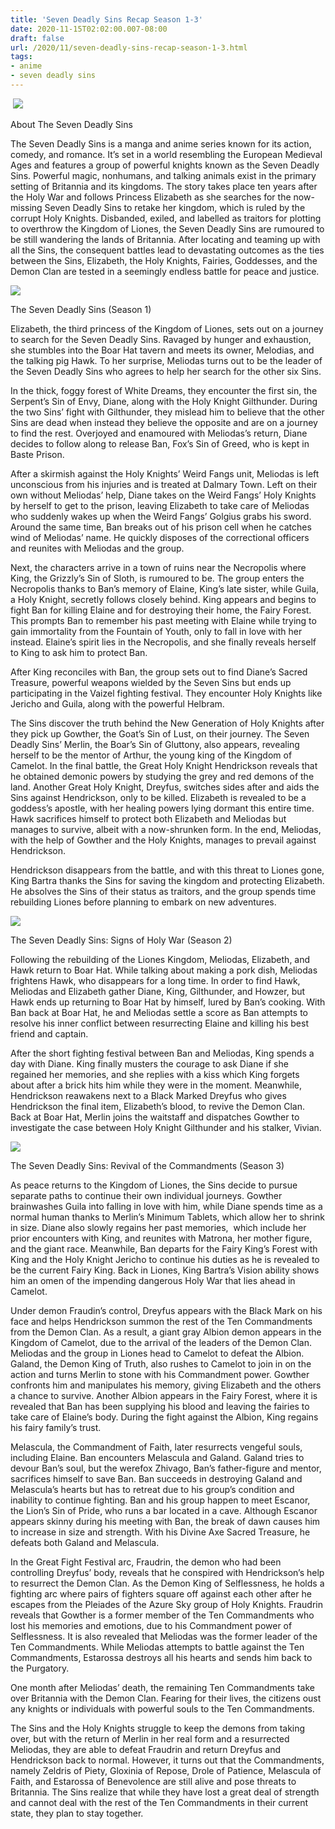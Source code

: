 ```yaml
---
title: 'Seven Deadly Sins Recap Season 1-3'
date: 2020-11-15T02:02:00.007-08:00
draft: false
url: /2020/11/seven-deadly-sins-recap-season-1-3.html
tags: 
- anime
- seven deadly sins
---
```


 ![](https://lh4.googleusercontent.com/X-Z-3vUfk4XwRJO8F5mm7CQA9V5jXjukueJKupIVEZiJEbWQbCcXTCJin4uK4BRi358ZMGgQ0enHWa7plpFzXBMCwFQ5eXBUJvQKwYeFXuvtqFeTVaWyzsqz8mDa1YkFQKwORA4J=s1600-rw)

  

About The Seven Deadly Sins

  

The Seven Deadly Sins is a manga and anime series known for its action, comedy, and romance. It’s set in a world resembling the European Medieval Ages and features a group of powerful knights known as the Seven Deadly Sins. Powerful magic, nonhumans, and talking animals exist in the primary setting of Britannia and its kingdoms. The story takes place ten years after the Holy War and follows Princess Elizabeth as she searches for the now-missing Seven Deadly Sins to retake her kingdom, which is ruled by the corrupt Holy Knights. Disbanded, exiled, and labelled as traitors for plotting to overthrow the Kingdom of Liones, the Seven Deadly Sins are rumoured to be still wandering the lands of Britannia. After locating and teaming up with all the Sins, the consequent battles lead to devastating outcomes as the ties between the Sins, Elizabeth, the Holy Knights, Fairies, Goddesses, and the Demon Clan are tested in a seemingly endless battle for peace and justice.

  

![](https://lh5.googleusercontent.com/rbZZUwgONrfHQb9AfKFdJ7RS-zTl_FPl8iU0tsh1w2fcR5rlcmSqtXvYb6GItgSAZy2S7ebYJR0rdvDeuXtTiX-MDMdW7VFqOmq_9P_-yqg_p_peFCJgT0rIkW2op4wJRNLmu2s6=s1600-rw)

  

The Seven Deadly Sins (Season 1)

  

Elizabeth, the third princess of the Kingdom of Liones, sets out on a journey to search for the Seven Deadly Sins. Ravaged by hunger and exhaustion, she stumbles into the Boar Hat tavern and meets its owner, Melodias, and the talking pig Hawk. To her surprise, Meliodas turns out to be the leader of the Seven Deadly Sins who agrees to help her search for the other six Sins. 

In the thick, foggy forest of White Dreams, they encounter the first sin, the Serpent’s Sin of Envy, Diane, along with the Holy Knight Gilthunder. During the two Sins’ fight with Gilthunder, they mislead him to believe that the other Sins are dead when instead they believe the opposite and are on a journey to find the rest. Overjoyed and enamoured with Meliodas’s return, Diane decides to follow along to release Ban, Fox’s Sin of Greed, who is kept in Baste Prison. 

After a skirmish against the Holy Knights’ Weird Fangs unit, Meliodas is left unconscious from his injuries and is treated at Dalmary Town. Left on their own without Meliodas’ help, Diane takes on the Weird Fangs’ Holy Knights by herself to get to the prison, leaving Elizabeth to take care of Meliodas who suddenly wakes up when the Weird Fangs’ Golgius grabs his sword. Around the same time, Ban breaks out of his prison cell when he catches wind of Meliodas’ name. He quickly disposes of the correctional officers and reunites with Meliodas and the group. 

Next, the characters arrive in a town of ruins near the Necropolis where King, the Grizzly’s Sin of Sloth, is rumoured to be. The group enters the Necropolis thanks to Ban’s memory of Elaine, King’s late sister, while Guila, a Holy Knight, secretly follows closely behind. King appears and begins to fight Ban for killing Elaine and for destroying their home, the Fairy Forest. This prompts Ban to remember his past meeting with Elaine while trying to gain immortality from the Fountain of Youth, only to fall in love with her instead. Elaine’s spirit lies in the Necropolis, and she finally reveals herself to King to ask him to protect Ban.

After King reconciles with Ban, the group sets out to find Diane’s Sacred Treasure, powerful weapons wielded by the Seven Sins but ends up participating in the Vaizel fighting festival. They encounter Holy Knights like Jericho and Guila, along with the powerful Helbram. 

The Sins discover the truth behind the New Generation of Holy Knights after they pick up Gowther, the Goat’s Sin of Lust, on their journey. The Seven Deadly Sins’ Merlin, the Boar’s Sin of Gluttony, also appears, revealing herself to be the mentor of Arthur, the young king of the Kingdom of Camelot. In the final battle, the Great Holy Knight Hendrickson reveals that he obtained demonic powers by studying the grey and red demons of the land. Another Great Holy Knight, Dreyfus, switches sides after and aids the Sins against Hendrickson, only to be killed. Elizabeth is revealed to be a goddess’s apostle, with her healing powers lying dormant this entire time. Hawk sacrifices himself to protect both Elizabeth and Meliodas but manages to survive, albeit with a now-shrunken form. In the end, Meliodas, with the help of Gowther and the Holy Knights, manages to prevail against Hendrickson.

Hendrickson disappears from the battle, and with this threat to Liones gone, King Bartra thanks the Sins for saving the kingdom and protecting Elizabeth. He absolves the Sins of their status as traitors, and the group spends time rebuilding Liones before planning to embark on new adventures. 

![](https://lh6.googleusercontent.com/rcGXLWQVTf6zDeFhkRecn7ixphicoQgxz1HCQAr3cm-vmpUNJt3ki6ScA6s_StL1MfhEDoAdEXhBjzjL_8JNgrCR7AZqSCiqr3FUetuxNkJnP3aq7qhP4LHFVjH_Y2YMbrdbDywg=s1600-rw)

The Seven Deadly Sins: Signs of Holy War (Season 2)

Following the rebuilding of the Liones Kingdom, Meliodas, Elizabeth, and Hawk return to Boar Hat. While talking about making a pork dish, Meliodas frightens Hawk, who disappears for a long time. In order to find Hawk, Meliodas and Elizabeth gather Diane, King, Gilthunder, and Howzer, but Hawk ends up returning to Boar Hat by himself, lured by Ban’s cooking. With Ban back at Boar Hat, he and Meliodas settle a score as Ban attempts to resolve his inner conflict between resurrecting Elaine and killing his best friend and captain. 

After the short fighting festival between Ban and Meliodas, King spends a day with Diane. King finally musters the courage to ask Diane if she regained her memories, and she replies with a kiss which King forgets about after a brick hits him while they were in the moment. Meanwhile, Hendrickson reawakens next to a Black Marked Dreyfus who gives Hendrickson the final item, Elizabeth’s blood, to revive the Demon Clan. Back at Boar Hat, Merlin joins the waitstaff and dispatches Gowther to investigate the case between Holy Knight Gilthunder and his stalker, Vivian. 

![](https://lh5.googleusercontent.com/2LTTAx2sDFrycVIrQh2Gc8wK7ubmYTDEtx5phx26Gq_5FeDo3qepRAcKhWbmWZrkN4XAxg4N6TCXoSfJIrPiHFHxF24TaPf8NBMspfELzrXN6sX_oxkTmyCYT3iPQIx0mCOLY_-C=s1600-rw)

The Seven Deadly Sins: Revival of the Commandments (Season 3)

As peace returns to the Kingdom of Liones, the Sins decide to pursue separate paths to continue their own individual journeys. Gowther brainwashes Guila into falling in love with him, while Diane spends time as a normal human thanks to Merlin’s Minimum Tablets, which allow her to shrink in size. Diane also slowly regains her past memories,  which include her prior encounters with King, and reunites with Matrona, her mother figure, and the giant race. Meanwhile, Ban departs for the Fairy King’s Forest with King and the Holy Knight Jericho to continue his duties as he is revealed to be the current Fairy King. Back in Liones, King Bartra’s Vision ability shows him an omen of the impending dangerous Holy War that lies ahead in Camelot. 

Under demon Fraudin’s control, Dreyfus appears with the Black Mark on his face and helps Hendrickson summon the rest of the Ten Commandments from the Demon Clan. As a result, a giant gray Albion demon appears in the Kingdom of Camelot, due to the arrival of the leaders of the Demon Clan. Meliodas and the group in Liones head to Camelot to defeat the Albion. Galand, the Demon King of Truth, also rushes to Camelot to join in on the action and turns Merlin to stone with his Commandment power. Gowther confronts him and manipulates his memory, giving Elizabeth and the others a chance to survive. Another Albion appears in the Fairy Forest, where it is revealed that Ban has been supplying his blood and leaving the fairies to take care of Elaine’s body. During the fight against the Albion, King regains his fairy family’s trust.  

Melascula, the Commandment of Faith, later resurrects vengeful souls, including Elaine. Ban encounters Melascula and Galand. Galand tries to devour Ban’s soul, but the werefox Zhivago, Ban’s father-figure and mentor, sacrifices himself to save Ban. Ban succeeds in destroying Galand and Melascula’s hearts but has to retreat due to his group’s condition and inability to continue fighting. Ban and his group happen to meet Escanor, the Lion’s Sin of Pride, who runs a bar located in a cave. Although Escanor appears skinny during his meeting with Ban, the break of dawn causes him to increase in size and strength. With his Divine Axe Sacred Treasure, he defeats both Galand and Melascula. 

In the Great Fight Festival arc, Fraudrin, the demon who had been controlling Dreyfus’ body, reveals that he conspired with Hendrickson’s help to resurrect the Demon Clan. As the Demon King of Selflessness, he holds a fighting arc where pairs of fighters square off against each other after he escapes from the Pleiades of the Azure Sky group of Holy Knights. Fraudrin reveals that Gowther is a former member of the Ten Commandments who lost his memories and emotions, due to his Commandment power of Selflessness. It is also revealed that Meliodas was the former leader of the Ten Commandments. While Meliodas attempts to battle against the Ten Commandments, Estarossa destroys all his hearts and sends him back to the Purgatory. 

One month after Meliodas’ death, the remaining Ten Commandments take over Britannia with the Demon Clan. Fearing for their lives, the citizens oust any knights or individuals with powerful souls to the Ten Commandments. 

The Sins and the Holy Knights struggle to keep the demons from taking over, but with the return of Merlin in her real form and a resurrected Meliodas, they are able to defeat Fraudrin and return Dreyfus and Hendrickson back to normal. However, it turns out that the Commandments, namely Zeldris of Piety, Gloxinia of Repose, Drole of Patience, Melascula of Faith, and Estarossa of Benevolence are still alive and pose threats to Britannia. The Sins realize that while they have lost a great deal of strength and cannot deal with the rest of the Ten Commandments in their current state, they plan to stay together.
